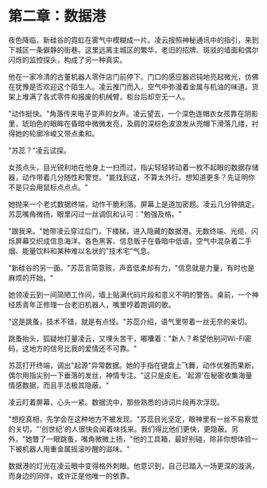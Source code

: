 # 第二章：数据港

夜色降临，新硅谷的霓虹在雾气中模糊成一片。凌云按照神秘通讯中的指引，来到下城区一条僻静的街巷。这里远离主城区的繁华，老旧的招牌、斑驳的墙面和偶尔闪烁的监控探头，构成了另一种真实。

他在一家冷清的古董机器人零件店门前停下。门口的感应器迟钝地亮起微光，仿佛在犹豫是否欢迎这个陌生人。凌云推门而入，空气中弥漫着金属与机油的味道。货架上堆满了各式零件和报废的机械臂，柜台后却空无一人。

"动作挺快。"角落传来电子变声的女声。凌云望去，一个深色连帽衣女孩靠在阴影里，琥珀色的眼眸在昏暗中微微发亮，及肩的深棕色波浪发从兜帽下滑落几缕，衬得她的轮廓冷峻又带点柔和。

"苏蕊？"凌云试探。

女孩点头，目光锐利地在他身上一扫而过，指尖轻轻转动着一枚不起眼的数据存储器，动作带着几分随性和警觉。"能找到这，不算太外行。想知道更多？先证明你不是只会用鼠标点点点。"

她抛来一个老式数据终端，动作干脆利落。屏幕上是道加密题。凌云几分钟搞定。苏蕊嘴角微扬，眼里闪过一丝调侃和认可："勉强及格。"

"跟我来。"她带凌云穿过后门，下楼梯，进入隐藏的数据港。无数终端、光缆、闪烁屏幕交织成信息海洋。各色黑客、信息贩子在昏暗中低语，空气中混杂着二手烟、能量饮料和某种难以名状的"技术宅"气息。

"新硅谷的另一面。"苏蕊言简意赅，声音低柔却有力，"信息就是力量，有时也是麻烦的开始。"

她领凌云到一间简陋工作间，墙上贴满代码片段和意义不明的警告。桌前，一个神经质青年正修理一台老旧机器人，嘴里哼着跑调的歌。

"这是跳蚤，技术不错，就是有点怪。"苏蕊介绍，语气里带着一丝无奈的亲切。

跳蚤抬头，狐疑地打量凌云，又埋头苦干，嘟囔着："新人？希望他别问Wi-Fi密码，这地方的信号比我的爱情还不可靠。"

苏蕊打开终端，调出"起源"异常数据。她的手指在键盘上飞舞，动作优雅而果断，偶尔用指尖别一下垂落的发丝，神情专注。"这只是皮毛。'起源'在秘密收集海量情感数据，而且手法极其隐蔽。"

凌云盯着屏幕，心头一紧。数据流中，那些熟悉的诗词片段再次浮现。

"想挖真相，先学会在这种地方不被发现。"苏蕊目光坚定，眼神里有一丝不易察觉的关切，"'创世纪'的人很快会闻着味找来。我们得比他们更快，更隐蔽。另外，"她瞥了一眼跳蚤，嘴角微微上扬，"他的工具箱，最好别碰，除非你想体验一下被机器人用重金属摇滚吵醒的滋味。"

数据港的灯光在凌云眼中变得格外刺眼。他意识到，自己已踏入一场更深的漩涡，而身边的同伴，或许正是他唯一的依靠。
